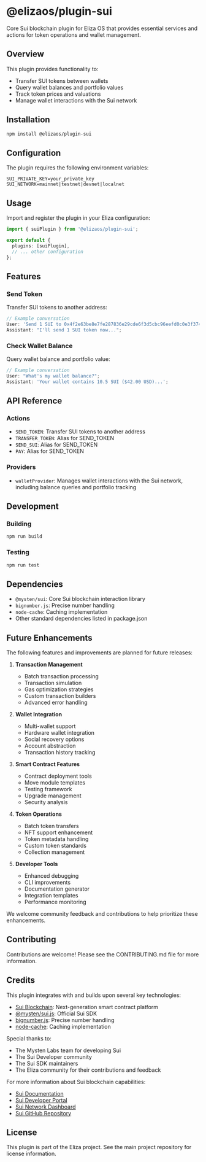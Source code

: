 # @elizaos/plugin-sui

Core Sui blockchain plugin for Eliza OS that provides essential services and actions for token operations and wallet management.

## Overview

This plugin provides functionality to:

- Transfer SUI tokens between wallets
- Query wallet balances and portfolio values
- Track token prices and valuations
- Manage wallet interactions with the Sui network

## Installation

```bash
npm install @elizaos/plugin-sui
```

## Configuration

The plugin requires the following environment variables:

```env
SUI_PRIVATE_KEY=your_private_key
SUI_NETWORK=mainnet|testnet|devnet|localnet
```

## Usage

Import and register the plugin in your Eliza configuration:

```typescript
import { suiPlugin } from '@elizaos/plugin-sui';

export default {
  plugins: [suiPlugin],
  // ... other configuration
};
```

## Features

### Send Token

Transfer SUI tokens to another address:

```typescript
// Example conversation
User: 'Send 1 SUI to 0x4f2e63be8e7fe287836e29cde6f3d5cbc96eefd0c0e3f3747668faa2ae7324b0';
Assistant: "I'll send 1 SUI token now...";
```

### Check Wallet Balance

Query wallet balance and portfolio value:

```typescript
// Example conversation
User: "What's my wallet balance?";
Assistant: 'Your wallet contains 10.5 SUI ($42.00 USD)...';
```

## API Reference

### Actions

- `SEND_TOKEN`: Transfer SUI tokens to another address
- `TRANSFER_TOKEN`: Alias for SEND_TOKEN
- `SEND_SUI`: Alias for SEND_TOKEN
- `PAY`: Alias for SEND_TOKEN

### Providers

- `walletProvider`: Manages wallet interactions with the Sui network, including balance queries and portfolio tracking

## Development

### Building

```bash
npm run build
```

### Testing

```bash
npm run test
```

## Dependencies

- `@mysten/sui`: Core Sui blockchain interaction library
- `bignumber.js`: Precise number handling
- `node-cache`: Caching implementation
- Other standard dependencies listed in package.json

## Future Enhancements

The following features and improvements are planned for future releases:

1. **Transaction Management**

   - Batch transaction processing
   - Transaction simulation
   - Gas optimization strategies
   - Custom transaction builders
   - Advanced error handling

2. **Wallet Integration**

   - Multi-wallet support
   - Hardware wallet integration
   - Social recovery options
   - Account abstraction
   - Transaction history tracking

3. **Smart Contract Features**

   - Contract deployment tools
   - Move module templates
   - Testing framework
   - Upgrade management
   - Security analysis

4. **Token Operations**

   - Batch token transfers
   - NFT support enhancement
   - Token metadata handling
   - Custom token standards
   - Collection management

5. **Developer Tools**
   - Enhanced debugging
   - CLI improvements
   - Documentation generator
   - Integration templates
   - Performance monitoring

We welcome community feedback and contributions to help prioritize these enhancements.

## Contributing

Contributions are welcome! Please see the CONTRIBUTING.md file for more information.

## Credits

This plugin integrates with and builds upon several key technologies:

- [Sui Blockchain](https://sui.io/): Next-generation smart contract platform
- [@mysten/sui.js](https://www.npmjs.com/package/@mysten/sui.js): Official Sui SDK
- [bignumber.js](https://github.com/MikeMcl/bignumber.js/): Precise number handling
- [node-cache](https://www.npmjs.com/package/node-cache): Caching implementation

Special thanks to:

- The Mysten Labs team for developing Sui
- The Sui Developer community
- The Sui SDK maintainers
- The Eliza community for their contributions and feedback

For more information about Sui blockchain capabilities:

- [Sui Documentation](https://docs.sui.io/)
- [Sui Developer Portal](https://sui.io/developers)
- [Sui Network Dashboard](https://suiscan.xyz/)
- [Sui GitHub Repository](https://github.com/MystenLabs/sui)

## License

This plugin is part of the Eliza project. See the main project repository for license information.
